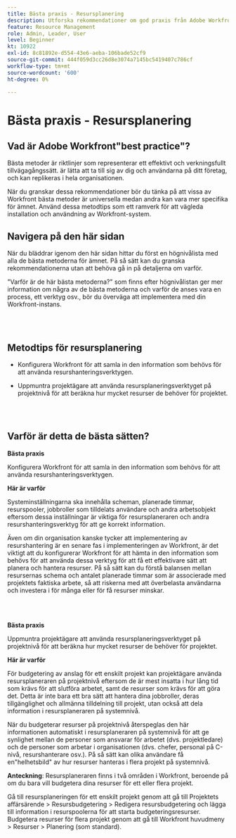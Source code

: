 ```yaml
---
title: Bästa praxis - Resursplanering
description: Utforska rekommendationer om god praxis från Adobe Workfront experter om hur du konfigurerar, hanterar och använder Workfront resursplanerare.
feature: Resource Management
role: Admin, Leader, User
level: Beginner
kt: 10922
exl-id: 8c81892e-d554-43e6-aeba-106bade52cf9
source-git-commit: 444f059d3cc26d8e3074a7145bc5419407c786cf
workflow-type: tm+mt
source-wordcount: '600'
ht-degree: 0%

---
```


# Bästa praxis - Resursplanering

## Vad är Adobe Workfront&quot;best practice&quot;?

Bästa metoder är riktlinjer som representerar ett effektivt och verkningsfullt tillvägagångssätt. är lätta att ta till sig av dig och användarna på ditt företag, och kan replikeras i hela organisationen.

När du granskar dessa rekommendationer bör du tänka på att vissa av Workfront bästa metoder är universella medan andra kan vara mer specifika för ämnet. Använd dessa metodtips som ett ramverk för att vägleda installation och användning av Workfront-system.

## Navigera på den här sidan

När du bläddrar igenom den här sidan hittar du först en högnivålista med alla de bästa metoderna för ämnet. På så sätt kan du granska rekommendationerna utan att behöva gå in på detaljerna om varför.

&quot;Varför är de här bästa metoderna?&quot; som finns efter högnivålistan ger mer information om några av de bästa metoderna och varför de anses vara en process, ett verktyg osv., bör du överväga att implementera med din Workfront-instans.

</br>
</br>

## Metodtips för resursplanering

* Konfigurera Workfront för att samla in den information som behövs för att använda resurshanteringsverktygen.

* Uppmuntra projektägare att använda resursplaneringsverktyget på projektnivå för att beräkna hur mycket resurser de behöver för projektet.

</br>
</br>

## Varför är detta de bästa sätten?

**Bästa praxis**

Konfigurera Workfront för att samla in den information som behövs för att använda resurshanteringsverktygen.

**Här är varför**

Systeminställningarna ska innehålla scheman, planerade timmar, resurspooler, jobbroller som tilldelats användare och andra arbetsobjekt eftersom dessa inställningar är viktiga för resursplaneraren och andra resurshanteringsverktyg för att ge korrekt information.

Även om din organisation kanske tycker att implementering av resurshantering är en senare fas i implementeringen av Workfront, är det viktigt att du konfigurerar Workfront för att hämta in den information som behövs för att använda dessa verktyg för att få ett effektivare sätt att planera och hantera resurser. På så sätt kan du förstå balansen mellan resursernas schema och antalet planerade timmar som är associerade med projektets faktiska arbete, så att riskerna med att överbelasta användarna och investera i för många eller för få resurser minskar.

</br>
</br>

**Bästa praxis**

Uppmuntra projektägare att använda resursplaneringsverktyget på projektnivå för att beräkna hur mycket resurser de behöver för projektet.

**Här är varför**

För budgetering av anslag för ett enskilt projekt kan projektägare använda resursplaneraren på projektnivå eftersom de är mest insatta i hur lång tid som krävs för att slutföra arbetet, samt de resurser som krävs för att göra det. Detta är inte bara ett bra sätt att hantera dina jobbroller, deras tillgänglighet och allmänna tilldelning till projekt, utan också att dela information i resursplaneraren på systemnivå.

När du budgeterar resurser på projektnivå återspeglas den här informationen automatiskt i resursplaneraren på systemnivå för att ge synlighet mellan de personer som ansvarar för arbetet (dvs. projektledare) och de personer som arbetar i organisationen (dvs. chefer, personal på C-nivå, resurshanterare osv.). På så sätt kan olika användare få en&quot;helhetsbild&quot; av hur resurser hanteras i flera projekt på systemnivå.

**Anteckning**: Resursplaneraren finns i två områden i Workfront, beroende på om du bara vill budgetera dina resurser för ett eller flera projekt.

Gå till resursplaneringen för ett enskilt projekt genom att gå till Projektets affärsärende > Resursbudgetering > Redigera resursbudgetering och lägga till information i resurspoolerna för att starta budgeteringsresurser.
Budgetera resurser för flera projekt genom att gå till Workfront huvudmeny > Resurser > Planering (som standard).
